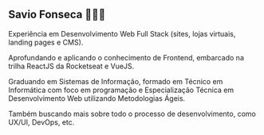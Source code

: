 ## Savio Fonseca 👨🏻‍💻

Experiência em Desenvolvimento Web Full Stack (sites, lojas virtuais, landing pages e CMS).

Aprofundando e aplicando o conhecimento de Frontend, embarcado na trilha ReactJS da Rocketseat e VueJS.

Graduando em Sistemas de Informação, formado em Técnico em Informática com foco em programação e Especialização Técnica em Desenvolvimento Web utilizando Metodologias Ágeis.

Também buscando mais sobre todo o processo de desenvolvimento, como UX/UI, DevOps, etc.

<!--
**savifon/savifon** is a ✨ _special_ ✨ repository because its `README.md` (this file) appears on your GitHub profile.

Here are some ideas to get you started:

- 🔭 I’m currently working on ...
- 🌱 I’m currently learning ...
- 👯 I’m looking to collaborate on ...
- 🤔 I’m looking for help with ...
- 💬 Ask me about ...
- 📫 How to reach me: ...
- 😄 Pronouns: ...
- ⚡ Fun fact: ...
-->
